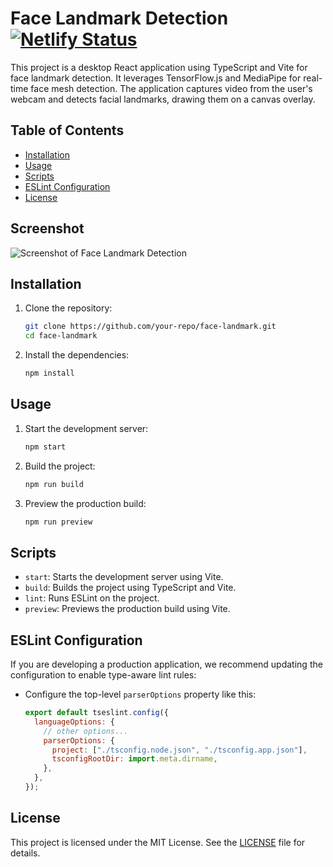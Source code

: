 # Face Landmark Detection [![Netlify Status](https://api.netlify.com/api/v1/badges/14a5657a-ca88-4967-a244-5e20142c7998/deploy-status)](https://app.netlify.com/sites/facelandmarkdetection/deploys)

This project is a desktop React application using TypeScript and Vite for face landmark detection. It leverages TensorFlow.js and MediaPipe for real-time face mesh detection. The application captures video from the user's webcam and detects facial landmarks, drawing them on a canvas overlay.

## Table of Contents

- [Installation](#installation)
- [Usage](#usage)
- [Scripts](#scripts)
- [ESLint Configuration](#eslint-configuration)
- [License](#license)

## Screenshot

![Screenshot of Face Landmark Detection](assets/screenshot.png)

## Installation

1. Clone the repository:

   ```sh
   git clone https://github.com/your-repo/face-landmark.git
   cd face-landmark
   ```

2. Install the dependencies:
   ```sh
   npm install
   ```

## Usage

1. Start the development server:

   ```sh
   npm start
   ```

2. Build the project:

   ```sh
   npm run build
   ```

3. Preview the production build:
   ```sh
   npm run preview
   ```

## Scripts

- `start`: Starts the development server using Vite.
- `build`: Builds the project using TypeScript and Vite.
- `lint`: Runs ESLint on the project.
- `preview`: Previews the production build using Vite.

## ESLint Configuration

If you are developing a production application, we recommend updating the configuration to enable type-aware lint rules:

- Configure the top-level `parserOptions` property like this:

  ```js
  export default tseslint.config({
    languageOptions: {
      // other options...
      parserOptions: {
        project: ["./tsconfig.node.json", "./tsconfig.app.json"],
        tsconfigRootDir: import.meta.dirname,
      },
    },
  });
  ```

## License

This project is licensed under the MIT License. See the [LICENSE](LICENSE) file for details.
